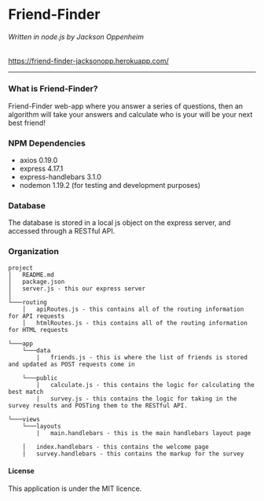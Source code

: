 # Friend-Finder

###### Written in node.js by Jackson Oppenheim

https://friend-finder-jacksonopp.herokuapp.com/

---

### What is Friend-Finder?

Friend-Finder web-app where you answer a series of questions, then an algorithm will take your answers and calculate who is your will be your next best friend!

### NPM Dependencies

-  axios 0.19.0
-  express 4.17.1
-  express-handlebars 3.1.0
-  nodemon 1.19.2 (for testing and development purposes)

### Database

The database is stored in a local js object on the express server, and accessed through a RESTful API.

### Organization

```
project
│   README.md
│   package.json
│   server.js - this our express server
│
└───routing
    │   apiRoutes.js - this contains all of the routing information for API requests
    │   htmlRoutes.js - this contains all of the routing information for HTML requests

└───app
    └───data
        |   friends.js - this is where the list of friends is stored and updated as POST requests come in

    └───public
        |   calculate.js - this contains the logic for calculating the best match
        |   survey.js - this contains the logic for taking in the survey results and POSTing them to the RESTful API.

└───views
    └───layouts
        |   main.handlebars - this is the main handlebars layout page

    │   index.handlebars - this contains the welcome page
    |   survey.handlebars - this contains the markup for the survey

```

#### License

This application is under the MIT licence.
